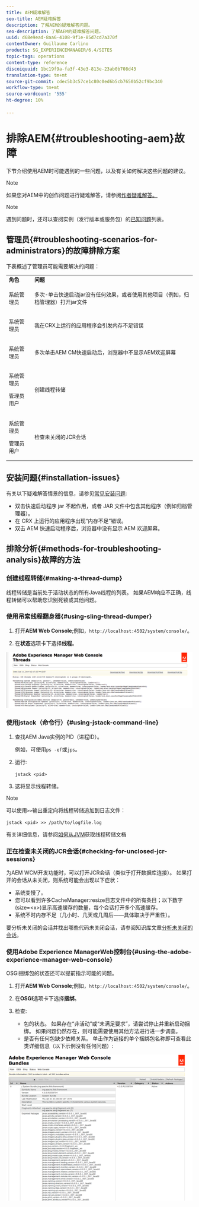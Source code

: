 ```yaml
---
title: AEM疑难解答
seo-title: AEM疑难解答
description: 了解AEM的疑难解答问题。
seo-description: 了解AEM的疑难解答问题。
uuid: d68e9ead-8aa6-4108-9f1e-85d7cd7a370f
contentOwner: Guillaume Carlino
products: SG_EXPERIENCEMANAGER/6.4/SITES
topic-tags: operations
content-type: reference
discoiquuid: 1bc19f9a-fa3f-43e3-813e-23ab0b708d43
translation-type: tm+mt
source-git-commit: cdec5b3c57ce1c80c0ed6b5cb7650b52cf9bc340
workflow-type: tm+mt
source-wordcount: '555'
ht-degree: 10%

---
```



# 排除AEM{#troubleshooting-aem}故障

下节介绍使用AEM时可能遇到的一些问题，以及有关如何解决这些问题的建议。

>[!NOTE]
>
>如果您对AEM中的创作问题进行疑难解答，请参阅[作者疑难解答。](/help/sites-authoring/troubleshooting.md)

>[!NOTE]
>
>遇到问题时，还可以查阅实例（发行版本或服务包）的[已知问题](/help/release-notes/known-issues.md)列表。

## 管理员{#troubleshooting-scenarios-for-administrators}的故障排除方案

下表概述了管理员可能需要解决的问题：

<table> 
 <tbody> 
  <tr> 
   <td><strong>角色</strong></td> 
   <td><strong>问题 </strong></td> 
  </tr> 
  <tr> 
   <td>系统管理员</td> 
   <td><p>多次-单击快速启动jar没有任何效果，或者使用其他项目（例如，归档管理器）打开jar文件</p> </td> 
  </tr> 
  <tr> 
   <td><p>系统管理员</p> </td> 
   <td><p>我在CRX上运行的应用程序会引发内存不足错误</p> </td> 
  </tr> 
  <tr> 
   <td><p>系统管理员</p> </td> 
   <td><p>多次单击AEM CM快速启动后，浏览器中不显示AEM欢迎屏幕</p> </td> 
  </tr> 
  <tr> 
   <td><p>系统管理员</p> <p>管理员用户</p> </td> 
   <td><p>创建线程转储</p> </td> 
  </tr> 
  <tr> 
   <td><p>系统管理员</p> <p>管理员用户</p> </td> 
   <td><p>检查未关闭的JCR会话</p> </td> 
  </tr> 
 </tbody> 
</table>

## 安装问题{#installation-issues}

有关以下疑难解答情景的信息，请参见[常见安装问题](/help/sites-deploying/troubleshooting.md#common-installation-issues):

* 双击快速启动程序 jar 不起作用，或者 JAR 文件中包含其他程序（例如归档管理器）。
* 在 CRX 上运行的应用程序出现“内存不足”错误。
* 双击 AEM 快速启动程序后，浏览器中没有显示 AEM 欢迎屏幕。

## 排除分析{#methods-for-troubleshooting-analysis}故障的方法

### 创建线程转储{#making-a-thread-dump}

线程转储是当前处于活动状态的所有Java线程的列表。 如果AEM响应不正确，线程转储可以帮助您识别死锁或其他问题。

### 使用吊索线程翻身器{#using-sling-thread-dumper}

1. 打开&#x200B;**AEM Web Console**;例如，`http://localhost:4502/system/console/`。

1. 在&#x200B;**状态**&#x200B;选项卡下选择&#x200B;**线程**。

![screen_shot_2012-02-13at43925pm](assets/screen_shot_2012-02-13at43925pm.png)

### 使用jstack（命令行）{#using-jstack-command-line}

1. 查找AEM Java实例的PID（进程ID）。

   例如，可使用`ps -ef`或`jps`。

1. 运行:

   `jstack <pid>`

1. 这将显示线程转储。

>[!NOTE]
>
>可以使用`>>`输出重定向将线程转储追加到日志文件：
>
>`jstack <pid> >> /path/to/logfile.log`

有关详细信息，请参阅[如何从JVM](https://helpx.adobe.com/cq/kb/TakeThreadDump.html)获取线程转储文档

### 正在检查未关闭的JCR会话{#checking-for-unclosed-jcr-sessions}

为AEM WCM开发功能时，可以打开JCR会话（类似于打开数据库连接）。 如果打开的会话从未关闭，则系统可能会出现以下症状：

* 系统变慢了。
* 您可以看到许多CacheManager:resize日志文件中的所有条目；以下数字(size=&lt;x>)显示高速缓存的数量，每个会话打开多个高速缓存。
* 系统不时内存不足（几小时、几天或几周后——具体取决于严重性）。

要分析未关闭的会话并找出哪些代码未关闭会话，请参阅知识库文章[分析未关闭的会话](https://helpx.adobe.com/crx/kb/AnalyzeUnclosedSessions.html)。

### 使用Adobe Experience ManagerWeb控制台{#using-the-adobe-experience-manager-web-console}

OSGi捆绑包的状态还可以提前指示可能的问题。

1. 打开&#x200B;**AEM Web Console**;例如，`http://localhost:4502/system/console/`。

1. 在&#x200B;**OSGI**&#x200B;选项卡下选择&#x200B;**捆绑**。

1. 检查:

   * 包的状态。 如果存在“非活动”或“未满足要求”，请尝试停止并重新启动捆绑。 如果问题仍然存在，则可能需要使用其他方法进行进一步调查。
   * 是否有任何包缺少依赖关系。 单击作为链接的单个捆绑包名称即可查看此类详细信息（以下示例没有任何问题）:

![screen_shot_2012-02-13at44706pm](assets/screen_shot_2012-02-13at44706pm.png)

